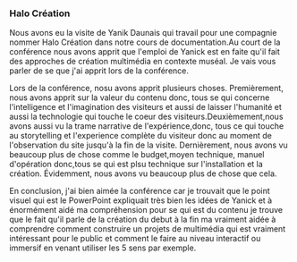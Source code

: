### Halo Création
Nous avons eu la visite de Yanik Daunais qui travail pour une compagnie nommer Halo Création dans notre cours de documentation.Au court de la conférence nous avons apprit que l'emploi de Yanick est en faite qu'il fait des approches de création multimédia en contexte muséal. Je vais vous parler de se que j'ai apprit lors de la conférence.

Lors de la conférence, nosu avons apprit plusieurs choses. Premièrement, nous avons apprit sur la valeur du contenu donc, tous se qui concerne l'intelligence et l'imagination des visiteurs et aussi de laisser l'humanité et aussi la technologie qui touche le coeur des visiteurs.Deuxièmement,nous avons aussi vu la trame narrative de l'expérience,donc, tous ce qui touche au storytelling et l'experience complète du visiteur donc au moment de l'observation du site jusqu'à la fin de la visite. Dernièrement, nous avons vu beaucoup plus de chose comme le budget,moyen technique, manuel d'opération donc,tous se qui est plsu technique sur l'installation et la création. Évidemment, nous avons vu beaucoup plus de chose que cela.

En conclusion, j'ai bien aimée la conférence car je trouvait que le point visuel qui est le PowerPoint expliquait très bien les idées de Yanick et à énormément aidé ma compréhension pour se qui est du contenu je trouve que le fait qu'il parle de la création du debut à la fin ma vraiment aidée à comprendre comment construire un projets de multimédia qui est vraiment intéressant pour le public et comment le faire au niveau interactif ou immersif en venant utiliser les 5 sens par exemple.
